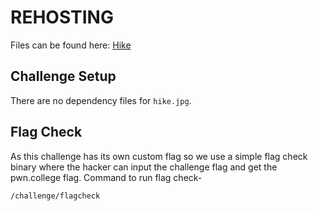 # REHOSTING

Files can be found here: [Hike](https://github.com/MasonCompetitiveCyber/PatriotCTF2022-Public/tree/main/Recon/Hike)

## Challenge Setup
There are no dependency files for `hike.jpg`.

## Flag Check

As this challenge has its own custom flag so we use a simple flag check binary where the hacker can input the challenge flag and get the pwn.college flag. Command to run flag check-
```
/challenge/flagcheck
```


